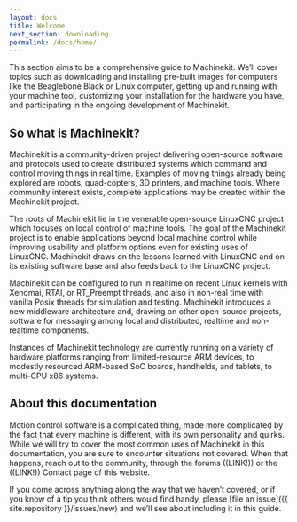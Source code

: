 ```yaml
---
layout: docs
title: Welcome
next_section: downloading
permalink: /docs/home/
---
```


This section aims to be a comprehensive guide to Machinekit. We’ll cover topics such
as downloading and installing pre-built images for computers like the Beaglebone Black or 
Linux computer, getting up and running with your machine tool, customizing your installation
for the hardware you have, and participating in the ongoing development of 
Machinekit.

## So what is Machinekit?

Machinekit is a community-driven project delivering open-source software and protocols used to create distributed systems which command and control moving things in real time. Examples of moving things already being explored are robots, quad-copters, 3D printers, and machine tools. Where community interest exists, complete applications may be created within the Machinekit project.

The roots of Machinekit lie in the venerable open-source LinuxCNC project which focuses on local control of machine tools. The goal of the Machinekit project is to enable applications beyond local machine control while improving usability and platform options even for existing uses of LinuxCNC. Machinekit draws on the lessons learned with LinuxCNC and on its existing software base and also feeds back to the LinuxCNC project.

Machinekit can be configured to run in realtime on recent Linux kernels with Xenomai, RTAI, or RT_Preempt threads, and also in non-real time with vanilla Posix threads for simulation and testing. Machinekit introduces a new middleware architecture and, drawing on other open-source projects, software for messaging among local and distributed, realtime and non-realtime components.

Instances of Machinekit technology are currently running on a variety of hardware platforms ranging from limited-resource ARM devices, to modestly resourced ARM-based SoC boards, handhelds, and tablets, to multi-CPU x86 systems.

## About this documentation

Motion control software is a complicated thing, made more complicated by the fact that every machine
is different, with its own personality and quirks. While we will try to cover the most common uses of Machinekit in this documentation, you are sure to encounter situations not covered. When that happens, reach out to the community, through the forums ((LINK!)) or the ((LINK!)) Contact page of this website.

If you come across anything along the way that we haven’t covered, or if you
know of a tip you think others would find handy, please [file an
issue]({{ site.repository }}/issues/new) and we’ll see about
including it in this guide.
